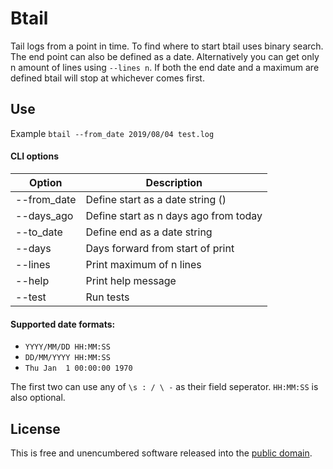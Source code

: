 # Btail

Tail logs from a point in time. To find where to start btail uses binary search.
The end point can also be defined as a date. Alternatively you can get only n amount of lines using `--lines n`. If both the end date and a maximum are defined btail will stop at whichever comes first.

## Use

Example `btail --from_date 2019/08/04 test.log`

#### CLI options

| Option | Description |
| ------- | ------------ |
| --from_date | Define start as a date string () |
| --days_ago  | Define start as n days ago from today |
| --to_date | Define end as a date string |
| --days | Days forward from start of print |
| --lines | Print maximum of n lines |
| --help | Print help message |
| --test | Run tests |

#### Supported date formats:

* `YYYY/MM/DD HH:MM:SS`
* `DD/MM/YYYY HH:MM:SS`
* `Thu Jan  1 00:00:00 1970`

The first two can use any of `\s : / \ -` as their field seperator. `HH:MM:SS` is also optional.

## License

This is free and unencumbered software released into the [public domain](https://raw.githubusercontent.com/SamuelSarle/btail/master/LICENSE).
